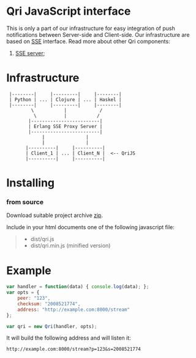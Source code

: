 Qri JavaScript interface
================================

This is only a part of our infrastructure for easy integration of push notifications between Server-side and Client-side. Our infrastructure are based on [SSE](http://www.w3.org/TR/eventsource/#abstract) interface.
Read more about other Qri components:

1. [SSE server](https://github.com/Orderry/orderry-qri);

Infrastructure
==============

```
 |--------|     |---------|     |--------|
 | Python | ... | Clojure | ... | Haskel |
 |--------|     |---------|     |--------|
         \           |            /
          \          |           /
        |-------------------------|
        | Erlang SSE Proxy Server |
        |-------------------------|
             |               |
             |               |
       |----------|     |----------|
       | Client_1 | ... | Client_N |  <-- QriJS
       |----------|     |----------|
```

Installing
==========

### from source

Download suitable project archive [zip](https://github.com/Orderry/qri-js/archive/master.zip).

Include in your html documents one of the following javascript file:

> -    dist/qri.js
> -    dist/qri.min.js (minified version)

Example
=======

```javascript
var handler = function(data) { console.log(data); };
var opts = {
    peer: "123",
    checksum: "2008521774",
    address: "http://example.com:8000/stream"
};

var qri = new Qri(handler, opts);
```

It will build the following address and will listen it:
```
http://example.com:8000/stream?p=123&s=2008521774
```
